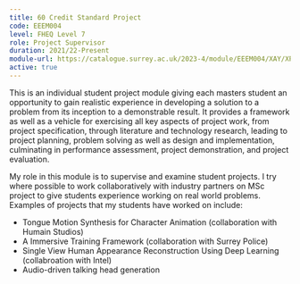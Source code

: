 ```yaml
---
title: 60 Credit Standard Project
code: EEEM004
level: FHEQ Level 7
role: Project Supervisor
duration: 2021/22-Present
module-url: https://catalogue.surrey.ac.uk/2023-4/module/EEEM004/XAY/XP
active: true 
---
```


This is an individual student project module giving each masters student an opportunity to gain realistic experience in developing a solution to a problem from its inception to a demonstrable result. It provides a framework as well as a vehicle for exercising all key aspects of project work, from project specification, through literature and technology research, leading to project planning, problem solving as well as design and implementation, culminating in performance assessment, project demonstration, and project evaluation. 

My role in this module is to supervise and examine student projects. 
I try where possible to work collaboratively with industry partners on MSc project to give students experience working on real world problems. 
Examples of projects that my students have worked on include:

- Tongue Motion Synthesis for Character Animation (collaboration with Humain Studios)
- A Immersive Training Framework (collaboration with Surrey Police)
- Single View Human Appearance Reconstruction Using Deep Learning (collabroation with Intel)
- Audio-driven talking head generation 
